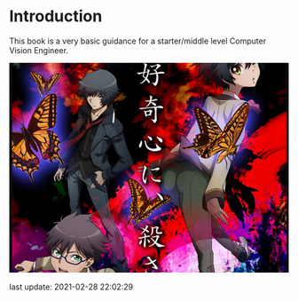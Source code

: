 # Introduction

This book is a very basic guidance for a starter/middle level Computer Vision Engineer.

![](.gitbook/assets/tu-pian-%20%2817%29.png)





last update: 2021-02-28 22:02:29



